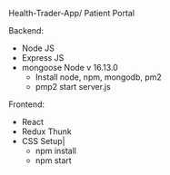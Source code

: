 Health-Trader-App/ Patient Portal

Backend:
  * Node JS
  * Express JS
  * mongoose
  Node v 16.13.0 
    * Install node, npm, mongodb, pm2
    * pmp2 start server.js

Frontend:
  * React
  * Redux Thunk
  * CSS
  Setup|
     * npm install
     * npm start


